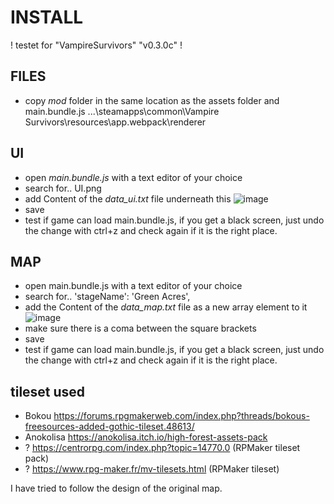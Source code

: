 # INSTALL

! testet for "VampireSurvivors" "v0.3.0c" !

## FILES
- copy *mod* folder in the same location as the assets folder and main.bundle.js
	...\steamapps\common\Vampire Survivors\resources\app\.webpack\renderer

## UI
- open *main.bundle.js* with a text editor of your choice
- search for.. UI.png
- add Content of the *data_ui.txt* file underneath this
![image](https://user-images.githubusercontent.com/10463138/156074231-b35eb0bf-cb6d-46c3-b069-6ac49c79fe22.png)
- save
- test if game can load main.bundle.js, 
	if you get a black screen, just undo the change with ctrl+z and check again if it is the right place.
	



## MAP
- open main.bundle.js with a text editor of your choice
- search for.. 'stageName': 'Green Acres',
- add the Content of the *data_map.txt* file as a new array element to it
![image](https://user-images.githubusercontent.com/10463138/156074529-c97c4686-910c-40c6-8ed3-b6b5cb8cce93.png)
- make sure there is a coma between the square brackets
- save
- test if game can load main.bundle.js, 
	if you get a black screen, just undo the change with ctrl+z and check again if it is the right place.

## tileset used
- Bokou https://forums.rpgmakerweb.com/index.php?threads/bokous-freesources-added-gothic-tileset.48613/
- Anokolisa https://anokolisa.itch.io/high-forest-assets-pack
- ? https://centrorpg.com/index.php?topic=14770.0 (RPMaker tileset pack)
- ? https://www.rpg-maker.fr/mv-tilesets.html (RPMaker tileset)

I have tried to follow the design of the original map.
